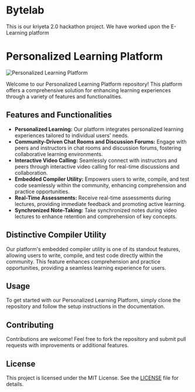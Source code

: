 # Bytelab
This is our kriyeta 2.0 hackathon project. We have worked upon the E-Learning platform

# Personalized Learning Platform

![Personalized Learning Platform](https://media.istockphoto.com/id/1394211586/vector/personalized-learning-word-concepts-purple-banner.jpg?s=2048x2048&w=is&k=20&c=bQiNqlZiY37ouKgqEDlmnUqL-O3mcD8nZTHmbi7IdjM=)

Welcome to our Personalized Learning Platform repository! This platform offers a comprehensive solution for enhancing learning experiences through a variety of features and functionalities.

## Features and Functionalities

- **Personalized Learning:** Our platform integrates personalized learning experiences tailored to individual users' needs.
- **Community-Driven Chat Rooms and Discussion Forums:** Engage with peers and instructors in chat rooms and discussion forums, fostering collaborative learning environments.
- **Interactive Video Calling:** Seamlessly connect with instructors and peers through interactive video calling for real-time discussions and collaboration.
- **Embedded Compiler Utility:** Empowers users to write, compile, and test code seamlessly within the community, enhancing comprehension and practice opportunities.
- **Real-Time Assessments:** Receive real-time assessments during lectures, providing immediate feedback and promoting active learning.
- **Synchronized Note-Taking:** Take synchronized notes during video lectures to enhance retention and comprehension of key concepts.

## Distinctive Compiler Utility

Our platform's embedded compiler utility is one of its standout features, allowing users to write, compile, and test code directly within the community. This feature enhances comprehension and practice opportunities, providing a seamless learning experience for users.

## Usage

To get started with our Personalized Learning Platform, simply clone the repository and follow the setup instructions in the documentation.

## Contributing

Contributions are welcome! Feel free to fork the repository and submit pull requests with improvements or additional features.

## License

This project is licensed under the MIT License. See the [LICENSE](LICENSE) file for details.
